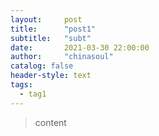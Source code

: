 ```yaml
---
layout:     post
title:      "post1"
subtitle:   "subt"
date:       2021-03-30 22:00:00
author:     "chinasoul"
catalog: false
header-style: text
tags:
  - tag1
---
```


> content

